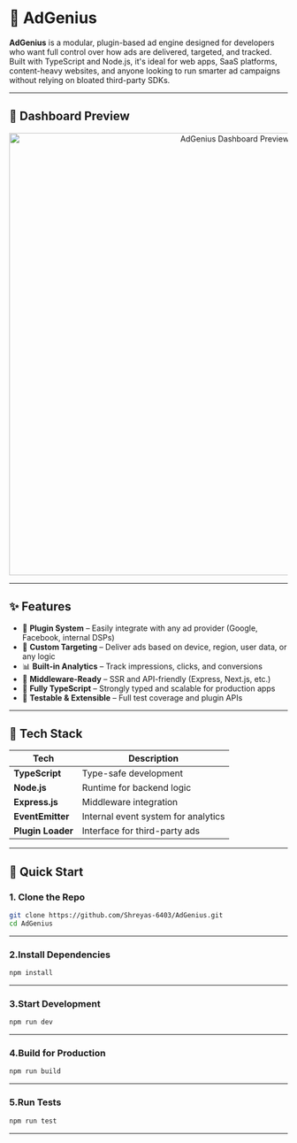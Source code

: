 # 🎯 AdGenius

**AdGenius** is a modular, plugin-based ad engine designed for developers who want full control over how ads are delivered, targeted, and tracked. Built with TypeScript and Node.js, it's ideal for web apps, SaaS platforms, content-heavy websites, and anyone looking to run smarter ad campaigns without relying on bloated third-party SDKs.

---
## 📸 Dashboard Preview

<p align="center">
  <img src="https://blogger.googleusercontent.com/img/a/AVvXsEhfplB5O5FgOZK3YlyCrs8CiNO_n6AQ-hx6Nmo2NEQ0BJe6FhEQxHzZYy9eAYdbnvrnJt5DaEPHYNazsZITIiz8zr16hUik3NwFzLsfVFf2hqpw36YmVpGzYCU5ASc5oagNCzUPAcvwS0zVNjoOaHTiTtGLn22XXe-rLI7qu2t2zELOKHVi7CT-YO4lX2U-" 
       alt="AdGenius Dashboard Preview" width="800"/>
</p>

---

## ✨ Features

- 🔌 **Plugin System** – Easily integrate with any ad provider (Google, Facebook, internal DSPs)
- 🎯 **Custom Targeting** – Deliver ads based on device, region, user data, or any logic
- 📊 **Built-in Analytics** – Track impressions, clicks, and conversions
- 🧩 **Middleware-Ready** – SSR and API-friendly (Express, Next.js, etc.)
- 🧱 **Fully TypeScript** – Strongly typed and scalable for production apps
- 🧪 **Testable & Extensible** – Full test coverage and plugin APIs

---

## 🧠 Tech Stack

| Tech         | Description                          |
|--------------|--------------------------------------|
| **TypeScript** | Type-safe development              |
| **Node.js**    | Runtime for backend logic          |
| **Express.js** |  Middleware integration  |
| **EventEmitter** | Internal event system for analytics |
| **Plugin Loader** | Interface for third-party ads  |

---

## 🚀 Quick Start

### 1. Clone the Repo

```bash
git clone https://github.com/Shreyas-6403/AdGenius.git
cd AdGenius
```
---
### 2.Install Dependencies
```bash
npm install
```
---
### 3.Start Development
```bash
npm run dev
```
---
### 4.Build for Production
```bash
npm run build
```
---
### 5.Run Tests
```bash
npm run test
```
---
